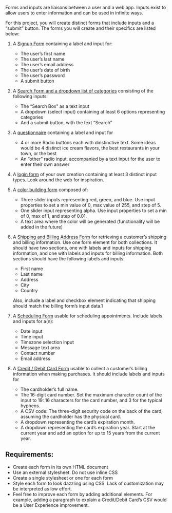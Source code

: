 Forms and inputs are liaisons between a user and a web app. Inputs exist to allow users to enter information and can be used in infinite ways.

For this project, you will create distinct forms that include inputs and a “submit” button. The forms you will create and their specifics are listed below:

1. A [Signup Form](signup-form/signup-form.html) containing a label and input for:

	- The user’s first name
	- The user’s last name
	- The user’s email address
	- The user’s date of birth
	- The user’s password
	- A submit button



2. A [Search Form and a dropdown list of categories](search-form/search-form.html) consisting of the following inputs:
	
	- The “Search Box” as a text input
	- A dropdown (select input) containing at least 6 options representing categories
	- And a submit button, with the text “Search”

3. A [questionnaire](questionnaire/questionnaire.html) containing a label and input for

	- 4 or more Radio buttons each with dinstinctive text. Some ideas would be 4 distinct ice cream flavors, the best restaurants in your town, or the best
	- An “other” radio input, accompanied by a text input for the user to enter their own answer

4. A [login form](login-form/login-form.html) of your own creation containing at least 3 distinct input types. Look around the web for inspiration.

5. A [color building form](color-building-form/color-building-form.html) composed of:

	- Three slider inputs representing red, green, and blue. Use input properties to set a min value of 0, max value of 255, and step of 5.
	- One slider input representing alpha. Use input properties to set a min of 0, max of 1, and step of 0.01.
	- A text area where the color will be generated (functionality will be added in the future)

6. A [Shipping and Billing Address Form](shipping-and-billing-form/shipping-billing-form.html) for retrieving a customer’s shipping and billing information. Use one form element for both collections. It should have two sections, one with labels and inputs for shipping information, and one with labels and inputs for billing information. Both sections should have the following labels and inputs:
	
	- First name
	- Last name
	- Address
	- City
	- Country

	Also, include a label and checkbox element indicating that shipping should match the billing form’s input data.1

7. A [Scheduling Form](scheduling-form/scheduling-form.html) usable for scheduling appointments. Include labels and inputs for a(n):

	- Date input
	- Time input
	- Timezone selection input
	- Message text area
	- Contact number
	- Email address

8. A [Credit / Debit Card Form](cc-debit-card-form/credit-debit-form.html) usable to collect a customer’s billing information when making purchases. It should include labels and inputs for

	- The cardholder’s full name.
	- The 16-digit card number. Set the maximum character count of the input to 19: 16 characters for the card number, and 3 for the typical hyphens.
	- A CSV code: The three-digit security code on the back of the card, assuming the cardholder has the physical card.
	- A dropdown representing the card’s expiration month.
	- A dropdown representing the card’s expiration year. Start at the current year and add an option for up to 15 years from the current year.

## Requirements:

- Create each form in its own HTML document
- Use an external stylesheet. Do not use inline CSS
- Create a single stylesheet or one for each form
- Style each form to look dazzling using CSS. Lack of customization may be interpreted as low effort.
- Feel free to improve each form by adding additional elements. For example, adding a paragraph to explain a Credit/Debit Card’s CSV would be a User Experience improvement.